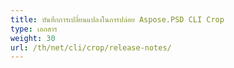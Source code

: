 ```yaml
---
title: บันทึกการเปลี่ยนแปลงในการปล่อย Aspose.PSD CLI Crop
type: เอกสาร
weight: 30
url: /th/net/cli/crop/release-notes/
---
```

